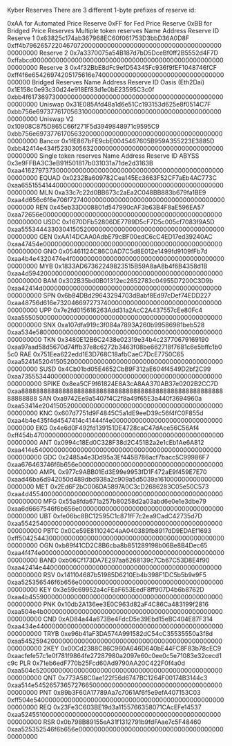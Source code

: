 Kyber Reserves
There are 3 different 1-byte prefixes of reserve id:

0xAA for Automated Price Reserve
0xFF for Fed Price Reserve
0xBB for Bridged Price Reserves
Multiple token reserves
Name	Address	Reserve ID
Reserve 1	0x63825c174ab367968EC60f061753D3bbD36A0D8F	0xff4b796265722046707200000000000000000000000000000000000000000000
Reserve 2	0x7a3370075a54B187d7bD5DceBf0ff2B5552d4F7D	0xffabcd0000000000000000000000000000000000000000000000000000000000
Reserve 3	0x4f32BbE8dFc9efD54345Fc936f9fEF1048746fCF	0xff4f6e65426974205175616e7400000000000000000000000000000000000000
Bridged Reserves
Name	Address	Reserve ID
Oasis (Eth2Dai)	0x1E158c0e93c30d24e918Ef83d1e0bE23595C3c0f	0xbb4f617369730000000000000000000000000000000000000000000000000000
Uniswap	0x31E085Afd48a1d6e51Cc193153d625e8f0514C7F	0xbb756e6973776170563100000000000000000000000000000000000000000000
Uniswap V2	0x10908C875D865C66f271F5d3949848971c9595C9	0xbb756e6973776170563200000000000000000000000000000000000000000000
Bancor	0x1fE867bFE9cbE0045467605B959A355223E3885D	0xbb42414e434f5230305632000000000000000000000000000000000000000000
Single token reserves
Name	Address	Reserve ID
ABYSS	0x3e9FFBA3C3eB91f501817b031031a71de2d3163B	0xaa41627973730000000000000000000000000000000000000000000000000000
EQUAD	0x0232Ba609782Cea145Ec3663F52CF7aEb4AC773C	0xaa65515541440000000000000000000000000000000000000000000000000000
MLN	0xa33c7c22d0BB673c2aEa2C048BB883b679fa1BE9	0xaa4d656c6f6e706f727400000000000000000000000000000000000000000000
REN	0x45eb33D008801d547990cAF3b63B4F8aE596EA57	0xaa72656e00000000000000000000000000000000000000000000000000000000
USDC	0x1670DFb52806DE7789D5cF7D5c005cf7083f9A5D	0xaa55534443303041505200000000000000000000000000000000000000000000
GEN	0xAA14DCAA0AdbE79cBF00edC6cC4ED17ed39240AC	0xaa47454e00000000000000000000000000000000000000000000000000000000
GNO	0x05461124C86C0AD7C5d8E012e1499fd9109fFb7d	0xaa4b4e4320474e4f000000000000000000000000000000000000000000000000
MYB	0x1833AD67362249823515B59A8aA8b4f6B4358d1B	0xaa4d594200000000000000000000000000000000000000000000000000000000
BAM	0x302B35bd0B01312ec2652783c04955D7200C3D9b	0xaa42414d00000000000000000000000000000000000000000000000000000000
SPN	0x6b84DBd29643294703dBabf8Ed97cDef74EDD227	0xaa48756d616e7320466972737400000000000000000000000000000000000000
UPP	0x7e2fd015616263Add31a2AcC2A437557cEe80Fc4	0xaa55505000000000000000000000000000000000000000000000000000000000
SNX	0xa107dfa919c3f084a7893A260b99586981beb528	0xaa534e5800000000000000000000000000000000000000000000000000000000
TKN	0x3480E12B6C2438e02319e34b4c23770679169190	0xaa97aad58d5670d74ffb37e8c6272b3463f08be662718f7681c6e5bffc1b05c0
RAE	0x751Eea622edd1E3D768C18afbCaeC7DcE7750C65	0xaa52414520415052000000000000000000000000000000000000000000000000
SUSD	0x4Cb01bd05E4652CbB9F312aE604f4549D2bf2C99	0xaa73555344000000000000000000000000000000000000000000000000000000
SPIKE	0x8ea5CF9f61824E8A3cA8AA370AB37e0202B2CC7D	0xaa88888888888888888888888888888888888888888888888888888888888888
SAN	0xa9742Ee9a5407f4C2f8a49f65E3a440f3694960a	0xaa53414e20415052000000000000000000000000000000000000000000000000
KNC	0x607d7751d9F4845C5a1dE9eeD39c56f4fC0F855d	0xaa4b4e435f4d4547414c41444f4e000000000000000000000000000000000000
EKG	0x4e6d0F492fd139151DE4728caC47dAce56C56Af4	0xff454b4700000000000000000000000000000000000000000000000000000000
ANT	0x0994c18Ed0C328F38d2C451B2a2e1cEb1Ae6A812	0xaa414e5400000000000000000000000000000000000000000000000000000000
GDC	0x2485a4e3Dd95a3Ef445B786acf7bacc5C99986F7	0xaa676463746f6b656e0000000000000000000000000000000000000000000000
AMPL	0x977c9ABB01Ed3E99e9953fD1F472aE9f459E7E70	0xaad46ba6d942050d489dbd938a2c909a5d5039a1610000000000000000000000
MET	0x2Ed6F2bC006DA5897A0C3cD2686283C05e50C573	0xaa4d455400000000000000000000000000000000000000000000000000000000
MFG	0x55a8fda671a257b80258d2a03abd6e0e1e3dbe79	0xaa6d6667546f6b656e0000000000000000000000000000000000000000000000
UBT	0xfe06bc8BC12595C1c871fF7c2ea9CadC42735d7D	0xaa55425400000000000000000000000000000000000000000000000000000000
PBTC	0x0Ce59E811024C4aA040389fb8917dD9EDAEf1693	0xff50425443000000000000000000000000000000000000000000000000000000
OGN	0xb89f41CD2C8B6cba8b851289198b06Be8B4Dec65	0xaa4f474e00000000000000000000000000000000000000000000000000000000
BAND	0xb06Cf173DA7E297aa6268139c7Cb67C53D8E4f90	0xaa42414e44000000000000000000000000000000000000000000000000000000
RSV	0x141104687b51985D6210Eb4b398F1DC5b5b9e9F5	0xaa525356546f6b656e0000000000000000000000000000000000000000000000
KEY	0x3e59c69952a4cFEaF653EedF8ff907D4b6b8762D	0xaa4b455900000000000000000000000000000000000000000000000000000000
PNK	0x10db2A136ee3E0C963d82aF4C86Ca483199f2816	0xaa504e4b00000000000000000000000000000000000000000000000000000000
CND	0xAD84a44a673Be4FdcD5e39Ebd15eBC404E87F314	0xaa434e4400000000000000000000000000000000000000000000000000000000
TRYB	0xe96b41aF3DA574A991582dC54cC35535550a3f8d	0xaa54525942000000000000000000000000000000000000000000000000000000
2KEY	0x00Cd2388C86C960A646D640bE44FC8F83b78cEC9	0xaacfefe57c1e0f781f9864fe27287980a2097e60c0ee0c5e71083e32cecd1c9c
PLR	0x71eb6edF770b25Fcd60Ad9790AA20C422F0f4a0d	0xaa504c5200000000000000000000000000000000000000000000000000000000
QNT	0x773A58C0ae122f56d6747BC1264F00174B3144c3	0xaa514e5452657365727665000000000000000000000000000000000000000000
PNT	0x89b3F60A17789Aa7c7061Af6f5e9efA407153C03	0xff504e5400000000000000000000000000000000000000000000000000000000
REQ	0x23Fe3C603BE19d3a1155766358071CAcEFe14537	0xaa52455100000000000000000000000000000000000000000000000000000000
RSR	0x0b798B89155eA31f1312791b9fdFAae7c5F48460	0xaa525352546f6b656e0000000000000000000000000000000000000000000000
